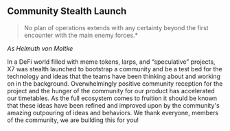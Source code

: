 ## Community Stealth Launch

> No plan of operations extends with any certainty beyond the first encounter with the main enemy forces.\*

_As Helmuth von Moltke_

In a DeFi world filled with meme tokens, larps, and “speculative” projects, X7 was stealth launched to bootstrap a community and be a test bed for the technology and ideas that the teams have been thinking about and working on in the background. Overwhelmingly positive community reception for the project and the hunger of the community for our product has accelerated our timetables. As the full ecosystem comes to fruition it should be known that these ideas have been refined and improved upon by the community's amazing outpouring of ideas and behaviors. We thank everyone, members of the community, we are building this for you!
